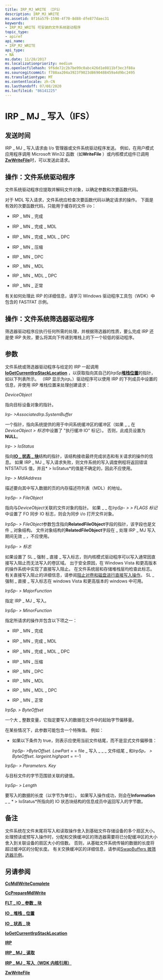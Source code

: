 ```yaml
---
title: IRP_MJ_WRITE （IFS）
description: IRP_MJ_WRITE
ms.assetid: 8f16a579-1598-4f70-8d88-dfe877daec31
keywords:
- IRP_MJ_WRITE 可安装的文件系统驱动程序
topic_type:
- apiref
api_name:
- IRP_MJ_WRITE
api_type:
- NA
ms.date: 11/28/2017
ms.localizationpriority: medium
ms.openlocfilehash: 9f6de72c2b7be99c0abc426d1e0811bf3ec3f88a
ms.sourcegitcommit: f788aa204a3923f9023d8690488459a4d9bc2495
ms.translationtype: MT
ms.contentlocale: zh-CN
ms.lasthandoff: 07/08/2020
ms.locfileid: "86141225"
---
```

# <a name="irp_mj_write-ifs"></a>IRP \_ MJ \_ 写入（IFS）


## <a name="when-sent"></a>发送时间


IRP \_ MJ \_ 写入请求由 I/o 管理器或文件系统驱动程序发送。 例如，在用户模式应用程序调用 Microsoft Win32 函数（如**WriteFile** ）或内核模式组件已调用[**ZwWriteFile**](https://docs.microsoft.com/windows-hardware/drivers/ddi/ntifs/nf-ntifs-ntwritefile)时，可以发送此请求。

## <a name="operation-file-system-drivers"></a>操作：文件系统驱动程序


文件系统驱动程序应提取并解码文件对象，以确定参数和次要函数代码。

对于 MDL 写入请求，文件系统应检查次要函数代码以确定请求的操作。 下面是有效的次要函数代码，只能用于缓存的文件 i/o：

- IRP \_ MN \_ 完成

- IRP \_ MN \_ 完成 \_ MDL

- IRP \_ MN \_ 完成 \_ MDL \_ DPC

- IRP \_ MN \_ 压缩

- IRP \_ MN \_ DPC

- IRP \_ MN \_ MDL

- IRP \_ MN \_ MDL \_ DPC

- IRP \_ MN \_ 正常

有关如何处理此 IRP 的详细信息，请学习 Windows 驱动程序工具包（WDK）中包含的 FASTFAT 示例。

## <a name="operation-file-system-filter-drivers"></a>操作：文件系统筛选器驱动程序


筛选器驱动程序应执行任何所需的处理，并根据筛选器的性质，要么完成 IRP 还是使 IRP 失败，要么将其向下传递到堆栈上的下一个较低的驱动程序。

## <a name="parameters"></a>参数


文件系统或筛选器驱动程序与给定的 IRP 一起调用[**IoGetCurrentIrpStackLocation**](https://docs.microsoft.com/windows-hardware/drivers/ddi/wdm/nf-wdm-iogetcurrentirpstacklocation) ，以获取指向其自己的*IrpSp*[**堆栈位置**](https://docs.microsoft.com/windows-hardware/drivers/ddi/wdm/ns-wdm-_io_stack_location)的指针，如以下列表所示。 （IRP 显示为*irp*。）驱动程序可以使用 IRP 的下列成员中设置的信息，并使用 IRP 堆栈位置来处理创建请求：

<a href="" id="deviceobject"></a>*DeviceObject*  

指向目标设备对象的指针。

<a href="" id="irp--associatedirp-systembuffer"></a>*Irp- &gt;AssociatedIrp.SystemBuffer*  

一个指针，指向系统提供的用于中间系统缓冲区的缓冲区（如果 \_ \_ 在*DeviceObject &gt; 标志*中设置了 "执行缓冲 IO" 标记）。 否则，此成员设置为**NULL**。

<a href="" id="irp--iostatus"></a>*Irp- &gt; IoStatus*  

指向[**IO \_ 状态 \_ 块**](https://docs.microsoft.com/windows-hardware/drivers/ddi/wdm/ns-wdm-_io_status_block)结构的指针，该结构接收最终完成状态和有关请求的操作的信息。 如果 IRP \_ MJ \_ 写入请求失败，则文件系统的写入调度例程将返回错误 NTSTATUS 值，并且* &gt; IoStatus*的值是不确定的，因此不应使用。

<a href="" id="irp--mdladdress"></a>*Irp- &gt; MdlAddress*  

描述要向其中写入数据的页的内存描述符列表（MDL）的地址。

<a href="" id="irpsp--fileobject"></a>*IrpSp- &gt; FileObject*

指向与*DeviceObject*关联的文件对象的指针。 如果 \_ \_ 在*IrpSp- &gt; &gt; FLAGS 标记*中设置了 FO 同步 IO 标志，则会为同步 i/o 打开文件对象。

*IrpSp- &gt; FileObject*参数包含指向**RelatedFileObject**字段的指针，该字段也是文件 \_ 对象结构。 文件对象结构的**RelatedFileObject**字段在 \_ 处理 IRP \_ MJ 写入期间无效 \_ ，不应使用。

<a href="" id="irpsp--flags"></a>*IrpSp- &gt; 标志*  

如果设置了 SL \_ 强制 \_ 直接 \_ 写入标志，则内核模式驱动程序可以写入通常因直接写入阻止而无法写入的卷区域。 出于安全原因，在 Windows Vista 和更高版本的操作系统中实现了直接写入阻止。 在文件系统层和存储堆栈层均检查此标志。 有关直接写入阻止的详细信息，请参阅[阻止对卷和磁盘进行直接写入操作](https://docs.microsoft.com/windows-hardware/drivers/ddi/index)。 SL \_ 强制 \_ 直接 \_ 写入标志在 windows Vista 和更高版本的 windows 中可用。

<a href="" id="irpsp--majorfunction"></a>*IrpSp- &gt; MajorFunction*

指定 IRP \_ MJ \_ 写入。

<a href="" id="irpsp--minorfunction"></a>*IrpSp- &gt; MinorFunction*  

指定所请求的操作并包含以下项之一：

-   IRP \_ MN \_ 完成

-   IRP \_ MN \_ 完成 \_ MDL

-   IRP \_ MN \_ 完成 \_ MDL \_ DPC

-   IRP \_ MN \_ 压缩

-   IRP \_ MN \_ DPC

-   IRP \_ MN \_ MDL

-   IRP \_ MN \_ MDL \_ DPC

-   IRP \_ MN \_ 正常

<a href="" id="irpsp--parameters-write-byteoffset"></a>*IrpSp. &gt; ByteOffset*  

一个大 \_ 整数变量，它指定要写入的数据在文件中的起始字节偏移量。

在某些情况下，此参数可能包含一个特殊值。 例如：

-   如果以下条件为 true，则表示应使用当前文件结尾，而不是显式文件偏移值：

    *IrpSp- &gt;ByteOffset. LowPart* = = file \_ 写入 \_ \_ \_ 文件结尾 \_ 和*IrpSp。 &gt; ByteOffset. largeint.highpart* = =-1

<a href="" id="irpsp--parameters-write-key"></a>*IrpSp- &gt; Parameters. Key*  

与目标文件的字节范围锁关联的键值。

<a href="" id="irpsp--parameters-write-length"></a>*IrpSp- &gt; Length*  

要写入的数据的长度（以字节为单位）。 如果写入操作成功，则会在**Information** \_ \_ * &gt; IoStatus*所指向的 IO 状态块结构的信息成员中返回写入的字节数。

<a name="remarks"></a>备注
-------

文件系统在文件末尾将写入和读取操作舍入到基础文件存储设备的多个扇区大小。 处理预读或预写入操作时，分配和交换缓冲区的筛选器需要将已分配缓冲区的大小舍入到关联设备的扇区大小的倍数。 否则，从基础文件系统传输的数据的长度将超过缓冲区的分配长度。 有关交换缓冲区的详细信息，请参阅[SwapBuffers 微筛选器示例](https://go.microsoft.com/fwlink/p/?linkid=256055)。

## <a name="see-also"></a>另请参阅


[**CcMdlWriteComplete**](https://msdn.microsoft.com/library/windows/hardware/ff539172)

[**CcPrepareMdlWrite**](https://msdn.microsoft.com/library/windows/hardware/ff539181)

[**FLT \_ IO \_ 参数 \_ 块**](https://docs.microsoft.com/windows-hardware/drivers/ddi/fltkernel/ns-fltkernel-_flt_io_parameter_block)

[**IO \_ 堆栈 \_ 位置**](https://docs.microsoft.com/windows-hardware/drivers/ddi/wdm/ns-wdm-_io_stack_location)

[**IO \_ 状态 \_ 块**](https://docs.microsoft.com/windows-hardware/drivers/ddi/wdm/ns-wdm-_io_status_block)

[**IoGetCurrentIrpStackLocation**](https://docs.microsoft.com/windows-hardware/drivers/ddi/wdm/nf-wdm-iogetcurrentirpstacklocation)

[**IRP**](https://docs.microsoft.com/windows-hardware/drivers/ddi/wdm/ns-wdm-_irp)

[**IRP \_ MJ \_ 读取**](irp-mj-read.md)

[**IRP \_ MJ \_ 写入（WDK 内核引用）**](https://docs.microsoft.com/windows-hardware/drivers/kernel/irp-mj-write)

[**ZwWriteFile**](https://docs.microsoft.com/windows-hardware/drivers/ddi/ntifs/nf-ntifs-ntwritefile)

 

 






